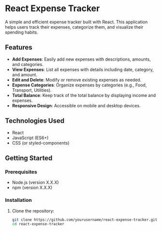 
# React Expense Tracker

A simple and efficient expense tracker built with React. This application helps users track their expenses, categorize them, and visualize their spending habits.

## Features

- **Add Expenses**: Easily add new expenses with descriptions, amounts, and categories.
- **View Expenses**: List all expenses with details including date, category, and amount.
- **Edit and Delete**: Modify or remove existing expenses as needed.
- **Expense Categories**: Organize expenses by categories (e.g., Food, Transport, Utilities).
- **Total Balance**: Keep track of the total balance by displaying income and expenses.
- **Responsive Design**: Accessible on mobile and desktop devices.

## Technologies Used

- React
- JavaScript (ES6+)
- CSS (or styled-components)


## Getting Started

### Prerequisites

- Node.js (version X.X.X)
- npm (version X.X.X)

### Installation

1. Clone the repository:

   ```bash
   git clone https://github.com/yourusername/react-expense-tracker.git
   cd react-expense-tracker
